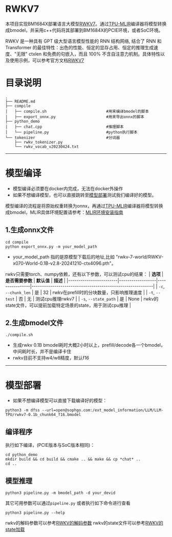 # RWKV7

本项目实现BM1684X部署语言大模型[RWKV7](https://modelscope.cn/models/Blink_DL/rwkv-7-world)。通过[TPU-MLIR](https://github.com/sophgo/tpu-mlir)编译器将模型转换成bmodel，并采用c++代码将其部署到BM1684X的PCIE环境，或者SoC环境。


RWKV 是一种具有 GPT 级大型语言模型性能的 RNN 结构网络, 结合了 RNN 和 Transformer 的最佳特性：出色的性能、恒定的显存占用、恒定的推理生成速度、"无限" ctxlen 和免费的句嵌入，而且 100% 不含自注意力机制。具体特性以及使用示例，可以参考官方文档[RWKV7](https://www.rwkv.cn/)

# 目录说明
```
.
├── README.md
├── compile
│   ├── compile.sh                          #用来编译bmodel的脚本
│   ├── export_onnx.py                      #用来导出onnx的脚本
├── python_demo
│   ├── chat.cpp                            #推理脚本
│   └── pipeline.py                         #python执行脚本
└── tokenizer                               #分词器
    ├── rwkv_tokenizer.py
    └── rwkv_vocab_v20230424.txt
```
----------------------------

# 模型编译

* 模型编译必须要在docker内完成，无法在docker外操作
* 如果不想编译模型，也可以直接跳转至[模型部署](#模型部署)测试我们编译好的模型。

模型编译的流程是将原始权重转换为onnx，再通过[TPU-MLIR](https://github.com/sophgo/tpu-mlir)编译器将模型转换成bmodel，MLIR具体环境配置请参考：[MLIR环境安装指南](https://github.com/sophgo/LLM-TPU/blob/main/docs/Mlir_Install_Guide.md)

## 1.生成onnx文件

``` shell
cd compile
python export_onnx.py -m your_model_path
```
* your_model_path 指的是原模型下载后的地址,比如 "rwkv-7-world/RWKV-x070-World-0.1B-v2.8-20241210-ctx4096.pth"。

rwkv只需要torch、numpy依赖，还有以下参数，可以测试cpu的结果：
| **选项**               | **是否需要参数** | **默认值**       | **描述**                                                  |
|------------------------|------------------|----------------|-----------------------------------------------------------|
| `-c`, `--chunk_len`    | 是               | 32              | rwkv在prefill时的分块数量，只影响推理速度                   |
| `-t`, `--test`         | 否               | 无              | 测试cpu推理rwkv7                                          |
| `-s`, `--state_path`   | 是               | None            | rwkv的state文件，可以提前加载特定场景的state，用于测试cpu推理   |

## 2.生成bmodel文件

``` shell
./compile.sh
```
* 生成rwkv 0.1B bmodel耗时大概2小时以上，prefill/decode各一个bmodel，中间耗时长，并不是编译卡住
* rwkv目前不支持w4/w8精度，默认f16

----------------------------

# 模型部署

* 如果不想编译模型可以直接下载编译好的模型：
```shell
python3 -m dfss --url=open@sophgo.com:/ext_model_information/LLM/LLM-TPU/rwkv7-0.1b_chunk64_f16.bmodel
```

## 编译程序
执行如下编译，(PCIE版本与SoC版本相同)：

```shell
cd python_demo
mkdir build && cd build && cmake .. && make && cp *chat* ..
cd ..
```

## 模型推理
```shell
python3 pipeline.py -m bmodel_path -d your_devid
```
其它可用参数可以通过`pipeline.py` 或者执行如下命令进行查看 
```shell
python3 pipeline.py --help
```
rwkv的解码参数可以参考[RWKV的解码参数](https://www.rwkv.cn/docs/RWKV-Prompts/RWKV-Parameters)
rwkv的state文件可以参考[RWKV的state加载](https://rwkv.cn/news/read?id=343)